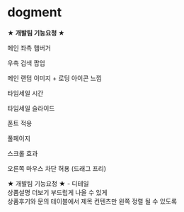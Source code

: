 # dogment

<div><strong>★ 개발팀 기능요청 ★</strong></div>
<p>메인 좌측 햄버거</p>
  <p>우측 검색 팝업</p>
  <p>메인 랜덤 이미지 + 로딩 아이콘 느낌</p>
  <p>타임세일 시간</p>
  <p>타임세일 슬라이드</p>
  <p>폰트 적용</p>
  <p>풀페이지</p>
  <p>스크롤 효과</p>
  <p>오른쪽 마우스 차단 허용 (드래그 프리)</p>


★ 개발팀 기능요청 ★ - 디테일<br />
  상품설명 더보기 부드럽게 나올 수 있게<br />
  상품후기와 문의 테이블에서 제목 컨텐츠만 왼쪽 정렬 될 수 있도록<br />
